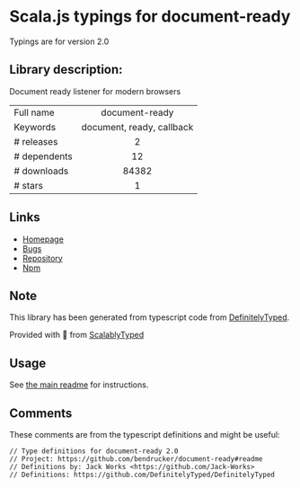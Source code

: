 
# Scala.js typings for document-ready

Typings are for version 2.0

## Library description:
Document ready listener for modern browsers

|                    |                 |
| ------------------ | :-------------: |
| Full name          | document-ready |
| Keywords           | document, ready, callback |
| # releases         | 2 |
| # dependents       | 12 |
| # downloads        | 84382 |
| # stars            | 1 |

## Links
- [Homepage](https://github.com/bendrucker/document-ready#readme)
- [Bugs](https://github.com/bendrucker/document-ready/issues)
- [Repository](https://github.com/bendrucker/document-ready)
- [Npm](https://www.npmjs.com/package/document-ready)
    


## Note
This library has been generated from typescript code from [DefinitelyTyped](https://definitelytyped.org).

Provided with :purple_heart: from [ScalablyTyped](https://github.com/oyvindberg/ScalablyTyped)

## Usage
See [the main readme](../../readme.md) for instructions.

## Comments

These comments are from the typescript definitions and might be useful:
```
// Type definitions for document-ready 2.0
// Project: https://github.com/bendrucker/document-ready#readme
// Definitions by: Jack Works <https://github.com/Jack-Works>
// Definitions: https://github.com/DefinitelyTyped/DefinitelyTyped

```

